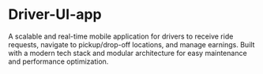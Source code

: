 # Driver-UI-app
A scalable and real-time mobile application for drivers to receive ride requests, navigate to pickup/drop-off locations, and manage earnings. Built with a modern tech stack and modular architecture for easy maintenance and performance optimization.
